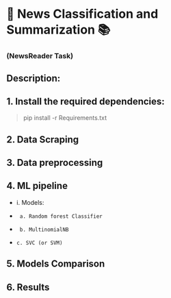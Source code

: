 # 📰 News Classification and Summarization 📚
### (NewsReader Task)
## Description:
## 1. Install the required dependencies:
>   pip install -r Requirements.txt
## 2. Data Scraping
## 3. Data preprocessing
## 4. ML pipeline 
- i. Models:
-      a. Random forest Classifier
-      b. MultinomialNB
-     c. SVC (or SVM)
## 5. Models Comparison
## 6. Results
